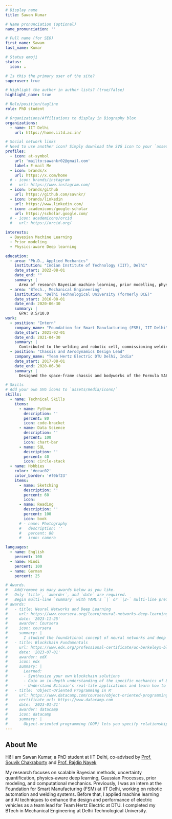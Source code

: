 ```yaml
---
# Display name
title: Sawan Kumar

# Name pronunciation (optional)
name_pronunciation: ''

# Full name (for SEO)
first_name: Sawam
last_name: Kumar

# Status emoji
status:
  icon: ☕️

# Is this the primary user of the site?
superuser: true

# Highlight the author in author lists? (true/false)
highlight_name: true

# Role/position/tagline
role: PhD student

# Organizations/Affiliations to display in Biography blox
organizations:
  - name: IIT Delhi
    url: https://home.iitd.ac.in/

# Social network links
# Need to use another icon? Simply download the SVG icon to your `assets/media/icons/` folder.
profiles:
  - icon: at-symbol
    url: 'mailto:sawankr02@gmail.com'
    label: E-mail Me
  - icon: brands/x
    url: https://x.com/home
  # - icon: brands/instagram
  #   url: https://www.instagram.com/
  - icon: brands/github
    url: https://github.com/savnkr/
  - icon: brands/linkedin
    url: https://www.linkedin.com/
  - icon: academicons/google-scholar
    url: https://scholar.google.com/
  # - icon: academicons/orcid
  #   url: https://orcid.org/

interests:
  - Bayesian Machine Learning
  - Prior modeling
  - Physics-aware Deep learning

education:
  - area: "Ph.D., Applied Mechanics"
    institution: "Indian Institute of Technology (IIT), Delhi"
    date_start: 2022-08-01
    date_end: ""
    summary: |
      Area of research Bayesian machine learning, prior modelling, physics-aware deep learning and uncertainty quantification.
  - area: "BTech., Mechanical Engineering"
    institution: "Delhi Technological University (formerly DCE)"
    date_start: 2016-08-01
    date_end: 2020-06-30
    summary: |
      GPA: 8.5/10.0
work:
  - position: "Intern"
    company_name: "Foundation for Smart Manufacturing (FSM), IIT Delhi"
    date_start: 2021-02-01
    date_end: 2021-04-30
    summary: |
      Contributed to the welding and robotic cell, commissioning welding robots (KUKA) and gaining hands-on experience in robotic automation.
  - position: "Chassis and Aerodynamics Design Lead"
    company_name: "Team Hertz Electric DTU Delhi, India"
    date_start: 2017-08-01
    date_end: 2020-06-30
    summary: |
      Designed the space-frame chassis and bodyworks of the Formula SAE vehicle for two consecutive Formula Bharat events.

# Skills
# Add your own SVG icons to `assets/media/icons/`
skills:
  - name: Technical Skills
    items:
      - name: Python
        description: ''
        percent: 80
        icon: code-bracket
      - name: Data Science
        description: ''
        percent: 100
        icon: chart-bar
      - name: SQL
        description: ''
        percent: 40
        icon: circle-stack
  - name: Hobbies
    color: '#eeac02'
    color_border: '#f0bf23'
    items:
      - name: Sketching
        description: ''
        percent: 60
        icon: 
      - name: Reading
        description: ''
        percent: 100
        icon: book
      # - name: Photography
      #   description: ''
      #   percent: 80
      #   icon: camera

languages:
  - name: English
    percent: 100
  - name: Hindi
    percent: 100
  - name: German
    percent: 25

# Awards.
#   Add/remove as many awards below as you like.
#   Only `title`, `awarder`, and `date` are required.
#   Begin multi-line `summary` with YAML's `|` or `|2-` multi-line prefix and indent 2 spaces below.
# awards:
#   - title: Neural Networks and Deep Learning
#     url: https://www.coursera.org/learn/neural-networks-deep-learning
#     date: '2023-11-25'
#     awarder: Coursera
#     icon: coursera
#     summary: |
#       I studied the foundational concept of neural networks and deep learning. By the end, I was familiar with the significant technological trends driving the rise of deep learning; build, train, and apply fully connected deep neural networks; implement efficient (vectorized) neural networks; identify key parameters in a neural network’s architecture; and apply deep learning to your own applications.
#   - title: Blockchain Fundamentals
#     url: https://www.edx.org/professional-certificate/uc-berkeleyx-blockchain-fundamentals
#     date: '2023-07-01'
#     awarder: edX
#     icon: edx
#     summary: |
#       Learned:
#       - Synthesize your own blockchain solutions
#       - Gain an in-depth understanding of the specific mechanics of Bitcoin
#       - Understand Bitcoin’s real-life applications and learn how to attack and destroy Bitcoin, Ethereum, smart contracts and Dapps, and alternatives to Bitcoin’s Proof-of-Work consensus algorithm
#   - title: 'Object-Oriented Programming in R'
#     url: https://www.datacamp.com/courses/object-oriented-programming-with-s3-and-r6-in-r
#     certificate_url: https://www.datacamp.com
#     date: '2023-01-21'
#     awarder: datacamp
#     icon: datacamp
#     summary: |
#       Object-oriented programming (OOP) lets you specify relationships between functions and the objects that they can act on, helping you manage complexity in your code. This is an intermediate level course, providing an introduction to OOP, using the S3 and R6 systems. S3 is a great day-to-day R programming tool that simplifies some of the functions that you write. R6 is especially useful for industry-specific analyses, working with web APIs, and building GUIs.
---
```


## About Me

Hi! I am Sawan Kumar, a PhD student at IIT Delhi, co-advised by [Prof. Souvik Chakraborty](https://www.csccm.in/our-team) and [Prof. Rajdip Nayek](https://sites.google.com/view/rajdip-nayek/team?authuser=0)

My research focuses on scalable Bayesian methods, uncertainty quantification, physics-aware deep learning, Gaussian Processes, prior modeling, and computational mechanics. Previously, I was an intern at the Foundation for Smart Manufacturing (FSM) at IIT Delhi, working on robotic automation and welding systems. Before that, I applied machine learning and AI techniques to enhance the design and performance of electric vehicles as a team lead for Team Hertz Electric at DTU. I completed my BTech in Mechanical Engineering at Delhi Technological University.
